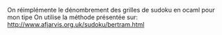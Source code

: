 On réimplémente le dénombrement des grilles de sudoku en ocaml pour mon tipe
On utilise la méthode présentée sur:
http://www.afjarvis.org.uk/sudoku/bertram.html
